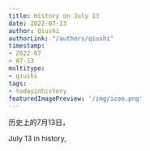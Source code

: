 ```yaml
---
title: History on July 13
date: 2022-07-13
author: Qiushi 
authorLink: "/authors/qiushi"
timestamp: 
- 2022-07
- 07-13
multitype: 
- qiushi
tags: 
- todayinhistory
featuredImagePreview: '/img/icon.png'
---
```









历史上的7月13日，

July 13 in history, 

<!--more-->

